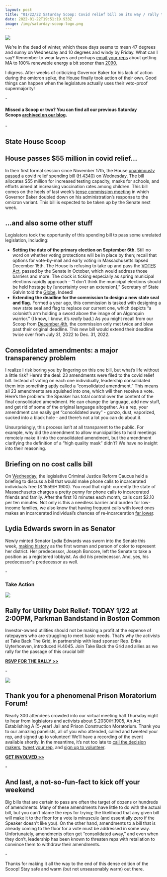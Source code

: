 ```yaml
---
layout: post
title: "01/22/22 Saturday Scoop: Covid relief bill on its way / rally today!"
date: 2022-01-22T19:51:19.933Z
image: /img/saturday-scoop-logo.png
---
```

![](https://nvlupin.blob.core.windows.net/images/van/EA/EA007/1/90151/images/Saturday%20Scoop.png)

We’re in the dead of winter, which these days seems to mean 47 degrees and sunny on Wednesday and 10 degrees and windy by Friday. What can I say? Remember to wear layers and perhaps [email your reps](https://actonmass.org/bills/100-renewable-energy-by-2045/?utm_medium=&emci=bc44d5cf-357b-ec11-94f6-c896650d4442&emdi=ea000000-0000-0000-0000-000000000001&ceid={{ContactsEmailID}}) about getting MA to 100% renewable energy a bit sooner than [2090.](https://www.sierraclub.org/press-releases/2020/07/sierra-club-house-climate-bill-step-right-direction-work-remains?utm_medium=&emci=318656c9-b85f-ec11-94f6-0050f2e65e9b&emdi=ea000000-0000-0000-0000-000000000001&ceid=&)

I digress. After weeks of criticizing Governor Baker for his lack of action during the omicron spike, the House finally took action of their own. Good things can happen when the legislature actually uses their veto-proof supermajority!

\-

#### **Missed a Scoop or two? You can find all our previous Saturday Scoops [archived on our blog](https://actonmass.org/blog?utm_medium=&emci=bc44d5cf-357b-ec11-94f6-c896650d4442&emdi=ea000000-0000-0000-0000-000000000001&ceid={{ContactsEmailID}}).**

**\-**

## **State House Scoop**



## **House passes $55 million in covid relief…**

In their first formal session since November 17th, the House [unanimously passed](https://www.nbcboston.com/news/local/mass-house-of-reps-approves-55-million-covid-response-bill/2616980/?utm_medium=&emci=bc44d5cf-357b-ec11-94f6-c896650d4442&emdi=ea000000-0000-0000-0000-000000000001&ceid={{ContactsEmailID}}) a covid relief spending bill ([H 4340](https://malegislature.gov/Bills/192/H4340?utm_medium=&emci=bc44d5cf-357b-ec11-94f6-c896650d4442&emdi=ea000000-0000-0000-0000-000000000001&ceid={{ContactsEmailID}})) on Wednesday. The bill allocates $55 million for increased testing capacity, masks for schools, and efforts aimed at increasing vaccination rates among children. This bill comes on the heels of last week’s [tense commission meeting](https://www.bostonglobe.com/2022/01/11/metro/baker-testify-before-legislature-covid-19-rips-through-massachusetts/?utm_medium=&emci=ac069249-8f75-ec11-94f6-c896650d4442&emdi=ea000000-0000-0000-0000-000000000001&ceid=%7B%7BContactsEmailID%7D%7D&) in which Governor Baker doubled down on his administration’s response to the omicron variant. This bill is expected to be taken up by the Senate next week.



## **…and also some other stuff**

Legislators took the opportunity of this spending bill to pass some unrelated legislation, including:

* **Setting the date of the primary election on September 6th.** Still no word on whether voting protections will be in place by then; recall that options for vote-by-mail and early voting in Massachusetts lapsed December 15th. The House is refusing to take up and pass the [VOTES Act](https://actonmass.org/bills/same-voter-day-registration/?utm_medium=&emci=bc44d5cf-357b-ec11-94f6-c896650d4442&emdi=ea000000-0000-0000-0000-000000000001&ceid={{ContactsEmailID}}), passed by the Senate in October, which would address those barriers and more. The clock is ticking especially as spring municipal elections rapidly approach – “I don’t think the municipal elections should be held hostage by \[uncertainty over an extension],” Secretary of State Galvin told the [Globe](https://www.bostonglobe.com/2022/01/18/metro/massachusetts-legislature-moving-55-million-covid-bill/?utm_medium=&emci=bc44d5cf-357b-ec11-94f6-c896650d4442&emdi=ea000000-0000-0000-0000-000000000001&ceid={{ContactsEmailID}}). Indeed!
* **Extending the deadline for the commission to design a new state seal and flag.** Formed a year ago, this commission is tasked with designing a new state seal and flag to replace our current one, which depicts “a colonist’s arm holding a sword above the image of an Algonquin warrior.” (I know, I know, it’s *really* bad.) As you might recall from our Scoop from [December 4th](https://actonmass.org/post/2021/12/06/12-04-21-saturday-scoop-6-reps-4-billion?utm_medium=&emci=bc44d5cf-357b-ec11-94f6-c896650d4442&emdi=ea000000-0000-0000-0000-000000000001&ceid={{ContactsEmailID}}), the commission only met twice and blew past their original deadline. This new bill would extend their deadline twice over from July 31, 2022 to Dec. 31, 2022.



## **Consolidated amendments: a major transparency problem**

I realize I risk boring you by lingering on this one bill, but what’s life without a little risk? Here’s the deal: 23 amendments were filed to the covid relief bill. Instead of voting on each one individually, leadership consolidated them into something aptly called a “consolidated amendment.” This means all 23 amendments are squished into one, which will then receive a vote. Here’s the problem: the Speaker has total control over the content of the final consolidated amendment. He can change the language, add new stuff, and get rid of some of the original language altogether. As a rep, your amendment can easily get “consolidated away” - gonzo, dust, vaporized, sucked into a black hole - and there’s not a lot you can do about it. 

Unsurprisingly, this process isn’t at all transparent to the public. For example, why did the amendment to allow municipalities to hold meetings remotely make it into the consolidated amendment, but the amendment clarifying the definition of a “high quality mask” didn’t? We have no insight into their reasoning.



## **Briefing on no cost calls bill**

On [Wednesday,](https://www.berkshireeagle.com/state/prison-phone-calls-bill-set-for-massachusetts-hearing/article_060c5c4a-78a4-11ec-8fab-9b0755f1682b.html?utm_medium=&emci=bc44d5cf-357b-ec11-94f6-c896650d4442&emdi=ea000000-0000-0000-0000-000000000001&ceid={{ContactsEmailID}}) the legislative Criminal Justice Reform Caucus held a briefing to discuss a bill that would make phone calls to incarcerated individuals free (S.1559/H.1900). You read that right: currently the state of Massachusetts charges a pretty penny for phone calls to incarcerated friends and family. After the first 10 minutes each month, calls cost $2.10 per ten minutes. Not only is this a needless barrier and burden for low-income families, we also know that having frequent calls with loved ones makes an incarcerated individual’s chances of re-incarceration [far lower](https://www.prisonpolicy.org/blog/2021/12/21/family_contact/?utm_medium=&emci=bc44d5cf-357b-ec11-94f6-c896650d4442&emdi=ea000000-0000-0000-0000-000000000001&ceid={{ContactsEmailID}}). 



## **Lydia Edwards sworn in as Senator**

Newly minted Senator Lydia Edwards was sworn into the Senate this week, [making history](https://www.wbur.org/news/2022/01/14/lydia-edwards-massachusetts-senate-special-election?utm_medium=&emci=bc44d5cf-357b-ec11-94f6-c896650d4442&emdi=ea000000-0000-0000-0000-000000000001&ceid={{ContactsEmailID}}) as the first woman and person of color to represent her district. Her predecessor, Joseph Boncore, left the Senate to take a position as a registered lobbyist. As did *his* predecessor. And, yes, his predecessor's predecessor as well.

\-

### **Take Action**

![](https://nvlupin.blob.core.windows.net/images/van/EA/EA007/1/90151/images/Rally_for_Utility_Debt_Relief.png)

## **Rally for Utility Debt Relief: TODAY 1/22 at 2:00PM, Parkman Bandstand in Boston Common**

Investor-owned utilities should not be making a profit at the expense of ratepayers who are struggling to meet basic needs. That’s why the activists at Take Back The Grid, in partnership with lead sponsor Rep. Erika Uyterhoeven, introduced H.4045. Join Take Back the Grid and allies as we rally for the passage of this crucial bill! 

**[RSVP FOR THE RALLY >>](https://actionnetwork.org/events/rally-for-utility-debt-relief?utm_medium=&emci=bc44d5cf-357b-ec11-94f6-c896650d4442&emdi=ea000000-0000-0000-0000-000000000001&ceid={{ContactsEmailID}})**

**\-**

![](https://nvlupin.blob.core.windows.net/images/van/EA/EA007/1/90151/images/FJlv0VUUYAEQ2Gp.jpeg)

## **Thank you for a phenomenal Prison Moratorium Forum!**

Nearly 300 attendees crowded into our virtual meeting hall Thursday night to hear from legislators and activists about S.2030/H.1905, An Act Establishing A \[5-year] Jail and Prison Construction Moratorium. Thank you to our amazing panelists, all of you who attended, called and tweeted your rep, and signed up to volunteer! We’ll have a recording of the event available shortly. In the meantime, it’s not too late to [call the decision makers](https://docs.google.com/document/d/e/2PACX-1vTHOt5n41_eiKRyRIUpM9v5JJo7VMdrbk8raJEkoq7Py32tAnclLoJ2D1S1z_8y0x_HaRld90jUfq__/pub?utm_medium=&emci=bc44d5cf-357b-ec11-94f6-c896650d4442&emdi=ea000000-0000-0000-0000-000000000001&ceid={{ContactsEmailID}}), [tweet your rep](https://docs.google.com/spreadsheets/d/1t6QtiPJ7v0isViASNIKnte3QY7ek2DCAuzUtXs-IpU8/edit?usp=sharing&utm_medium=&emci=bc44d5cf-357b-ec11-94f6-c896650d4442&emdi=ea000000-0000-0000-0000-000000000001&ceid={{ContactsEmailID}}), and [sign up to volunteer](https://bit.ly/nonewprisonvolunteer?utm_medium=&emci=bc44d5cf-357b-ec11-94f6-c896650d4442&emdi=ea000000-0000-0000-0000-000000000001&ceid={{ContactsEmailID}}). 

**[GET INVOLVED >>](https://bit.ly/nonewprisonvolunteer?utm_medium=&emci=bc44d5cf-357b-ec11-94f6-c896650d4442&emdi=ea000000-0000-0000-0000-000000000001&ceid={{ContactsEmailID}})**

**\-**

## **And last, a not-so-fun-fact to kick off your weekend**

Big bills that are certain to pass are often the target of dozens or hundreds of amendments. Many of these amendments have little to do with the actual bill, but you can’t blame the reps for trying; the likelihood that any given bill will make it to the floor for a vote is minuscule (and essentially zero if the Speaker doesn't like you). On the other hand, amendments to a bill that is already coming to the floor for a vote must be addressed in some way. Unfortunately, amendments often get “consolidated away,” and even when they don’t, leadership has been known to threaten reps with retaliation to convince them to withdraw their amendments.

\-

Thanks for making it all the way to the end of this dense edition of the Scoop! Stay safe and warm (but not unseasonably warm) out there.